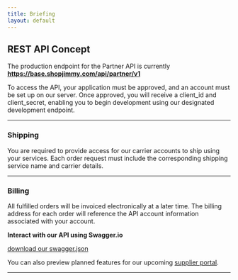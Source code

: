 ```yaml
---
title: Briefing
layout: default
---
```


## REST API Concept
The production endpoint for the Partner API is currently **https://base.shopjimmy.com/api/partner/v1**

To access the API, your application must be approved, and an account must be set up on our server. 
Once approved, you will receive a client_id and client_secret, enabling you to begin development using our designated development endpoint.

---
### Shipping 
You are required to provide access for our carrier accounts to ship using your services. 
Each order request must include the corresponding shipping service name and carrier details.

---
### Billing
All fulfilled orders will be invoiced electronically at a later time. 
The billing address for each order will reference the API account information associated with your account.

**Interact with our API using Swagger.io**

[download our swagger.json]

You can also preview planned features for our upcoming [supplier portal](supplier-portal.md).

----

[download our swagger.json]: https://shopjimmy.github.io/partner-api/swagger.json
